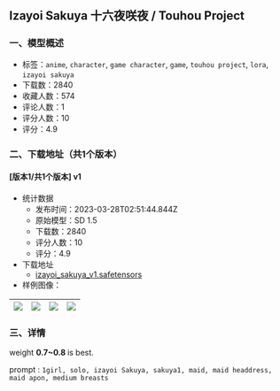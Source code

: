 ## Izayoi Sakuya 十六夜咲夜 / Touhou Project
### 一、模型概述

- 标签：`anime`, `character`, `game character`, `game`, `touhou project`, `lora`, `izayoi sakuya`
- 下载数：2840
- 收藏人数：574
- 评论人数：1
- 评分人数：10
- 评分：4.9

### 二、下载地址（共1个版本）

#### [版本1/共1个版本] v1

- 统计数据
  - 发布时间：2023-03-28T02:51:44.844Z
  - 原始模型：SD 1.5
  - 下载数：2840
  - 评分人数：10
  - 评分：4.9
- 下载地址
  - [izayoi_sakuya_v1.safetensors](https://civitai.com/api/download/models/30194)
- 样例图像：

| <img src="https://image.civitai.com/xG1nkqKTMzGDvpLrqFT7WA/28a35b75-25e4-4e76-c9f9-f59c7623ec00/width=450/342623.jpeg" /> | <img src="https://image.civitai.com/xG1nkqKTMzGDvpLrqFT7WA/1c821281-794d-400b-8474-29548d79d100/width=450/342636.jpeg" /> | <img src="https://image.civitai.com/xG1nkqKTMzGDvpLrqFT7WA/3d655a64-b61b-4846-f49d-b3dc97de9d00/width=450/342635.jpeg" /> | <img src="https://image.civitai.com/xG1nkqKTMzGDvpLrqFT7WA/a059ffa7-ccef-4ef5-32a6-b8c4da571b00/width=450/342624.jpeg" /> |
| ---- | ---- | ---- | ---- |


### 三、详情
<p>weight <strong>0.7~0.8 </strong>is best.<br /></p><p>prompt : <code>1girl, solo, izayoi Sakuya, sakuya1, maid, maid headdress, maid apon, medium breasts</code><br /><br /></p>